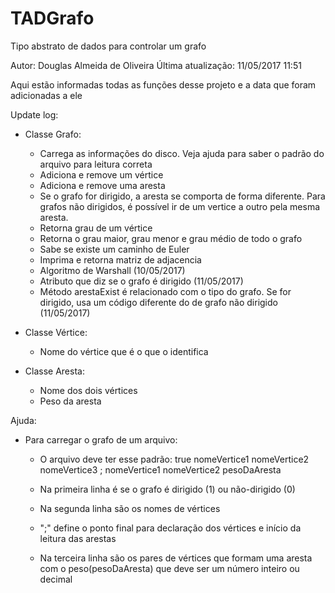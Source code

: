 ﻿# TADGrafo
Tipo abstrato de dados para controlar um grafo

Autor: Douglas Almeida de Oliveira
Última atualização: 11/05/2017 11:51

Aqui estão informadas todas as funções desse projeto e a data que foram adicionadas a ele

Update log:
* Classe Grafo:
	- Carrega as informações do disco. Veja ajuda para saber o padrão do arquivo para leitura correta
	- Adiciona e remove um vértice
	- Adiciona e remove uma aresta
	- Se o grafo for dirigido, a aresta se comporta de forma diferente. Para grafos não dirigidos, é possível ir de um vertice a outro pela mesma aresta.
	- Retorna grau de um vértice
	- Retorna o grau maior, grau menor e grau médio de todo o grafo
	- Sabe se existe um caminho de Euler
	- Imprima e retorna matriz de adjacencia
	- Algoritmo de Warshall (10/05/2017)
	- Atributo que diz se o grafo é dirigido (11/05/2017)
	- Método arestaExist é relacionado com o tipo do grafo. Se for dirigido, usa um código diferente do de grafo não dirigido (11/05/2017)
	
* Classe Vértice:
	- Nome do vértice que é o que o identifica

* Classe Aresta:
	- Nome dos dois vértices
	- Peso da aresta
	
	


Ajuda:
* Para carregar o grafo de um arquivo:
	- O arquivo deve ter esse padrão:
		true
		nomeVertice1 nomeVertice2 nomeVertice3
		;
		nomeVertice1 nomeVertice2 pesoDaAresta
	
	- Na primeira linha é se o grafo é dirigido (1) ou não-dirigido (0)
	- Na segunda linha são os nomes de vértices
	- ";" define o ponto final para declaração dos vértices e início da leitura das arestas
	- Na terceira linha são os pares de vértices que formam uma aresta com o peso(pesoDaAresta) que deve ser um número inteiro ou decimal